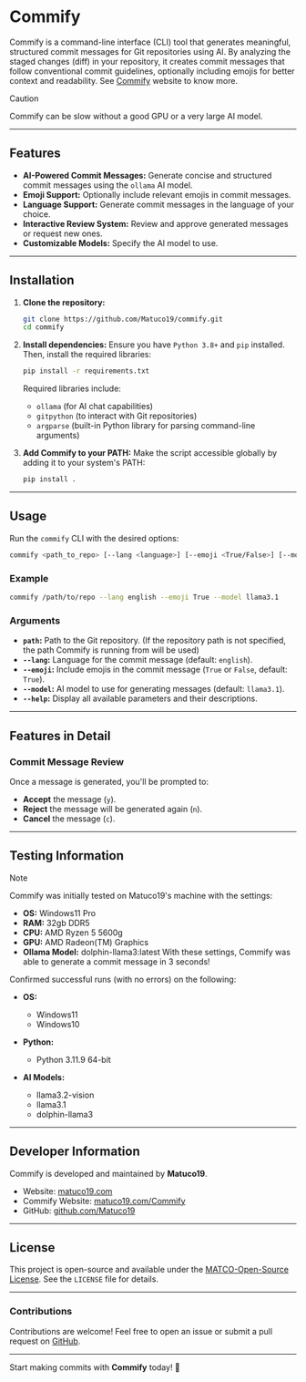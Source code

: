 # Commify

Commify is a command-line interface (CLI) tool that generates meaningful, structured commit messages for Git repositories using AI. By analyzing the staged changes (diff) in your repository, it creates commit messages that follow conventional commit guidelines, optionally including emojis for better context and readability. See [Commify](https://matuco19.com/Commify) website to know more.

>[!Caution]
>Commify can be slow without a good GPU or a very large AI model. 

---

## Features
- **AI-Powered Commit Messages:** Generate concise and structured commit messages using the `ollama` AI model.
- **Emoji Support:** Optionally include relevant emojis in commit messages.
- **Language Support:** Generate commit messages in the language of your choice.
- **Interactive Review System:** Review and approve generated messages or request new ones.
- **Customizable Models:** Specify the AI model to use.

---

## Installation

1. **Clone the repository:**
   ```bash
   git clone https://github.com/Matuco19/commify.git
   cd commify
   ```

2. **Install dependencies:**
   Ensure you have `Python 3.8+` and `pip` installed. Then, install the required libraries:
   ```bash
   pip install -r requirements.txt
   ```

   Required libraries include:
   - `ollama` (for AI chat capabilities)
   - `gitpython` (to interact with Git repositories)
   - `argparse` (built-in Python library for parsing command-line arguments)

3. **Add Commify to your PATH:**
   Make the script accessible globally by adding it to your system's PATH:
   ```bash
   pip install .
   ```

---

## Usage

Run the `commify` CLI with the desired options:

```bash
commify <path_to_repo> [--lang <language>] [--emoji <True/False>] [--model <AI_model>]
```

### Example
```bash
commify /path/to/repo --lang english --emoji True --model llama3.1
```

### Arguments

- **`path`:** Path to the Git repository. (If the repository path is not specified, the path Commify is running from will be used)
- **`--lang`:** Language for the commit message (default: `english`).
- **`--emoji`:** Include emojis in the commit message (`True` or `False`, default: `True`).
- **`--model`:** AI model to use for generating messages (default: `llama3.1`).
- **`--help`:** Display all available parameters and their descriptions.

---

## Features in Detail

### Commit Message Review
Once a message is generated, you'll be prompted to:
- **Accept** the message (`y`).
- **Reject** the message will be generated again (`n`).
- **Cancel** the message (`c`).

---

## Testing Information
>[!NOTE]
>Commify was initially tested on Matuco19's machine with the settings:
>- **OS:** Windows11 Pro
>- **RAM:** 32gb DDR5
>- **CPU:** AMD Ryzen 5 5600g
>- **GPU:** AMD Radeon(TM) Graphics
>- **Ollama Model:** dolphin-llama3:latest
>With these settings, Commify was able to generate a commit message in 3 seconds!

Confirmed successful runs (with no errors) on the following:
- **OS:**
  - Windows11
  - Windows10

- **Python:**
   - Python 3.11.9 64-bit

- **AI Models:**
   - llama3.2-vision
   - llama3.1
   - dolphin-llama3

---
## Developer Information
Commify is developed and maintained by **Matuco19**.  
- Website: [matuco19.com](https://matuco19.com)  
- Commify Website: [matuco19.com/Commify](https://matuco19.com/Commify)
- GitHub: [github.com/Matuco19](https://github.com/Matuco19)

---

## License
This project is open-source and available under the [MATCO-Open-Source License](https://matuco19.com/licenses/MATCO-Open-Source). See the `LICENSE` file for details. 

---

### Contributions
Contributions are welcome! Feel free to open an issue or submit a pull request on [GitHub](https://github.com/Matuco19/commify).

---

Start making commits with **Commify** today! 🎉